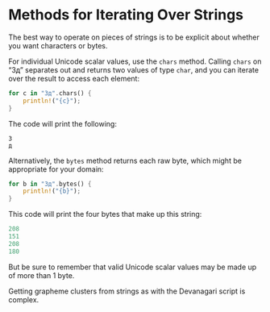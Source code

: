 # Methods for Iterating Over Strings

The best way to operate on pieces of strings is to be explicit about whether you want characters or bytes. 

For individual Unicode scalar values, use the `chars` method. Calling `chars` on “Зд” separates out and returns two values of type `char`, and you can iterate over the result to access each element:

```rs
for c in "Зд".chars() {
    println!("{c}");
}

```

The code will print the following:

```
З
д
```

Alternatively, the `bytes` method returns each raw byte, which might be appropriate for your domain:

```rs
for b in "Зд".bytes() {
    println!("{b}");
}
```

This code will print the four bytes that make up this string:

```rs
208
151
208
180
```

But be sure to remember that valid Unicode scalar values may be made up of more than 1 byte.

Getting grapheme clusters from strings as with the Devanagari script is complex.